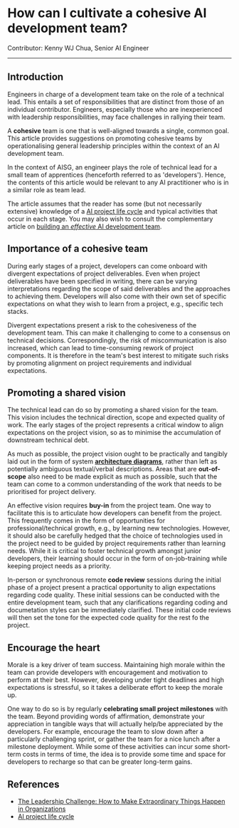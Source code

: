 # How can I cultivate a cohesive AI development team?  
Contributor: Kenny WJ Chua, Senior AI Engineer

---  

## Introduction  
Engineers in charge of a development team take on the role of a technical lead. This entails a set of responsibilities that are distinct from those of an individual contributor. Engineers, especially those who are inexperienced with leadership responsibilities, may face challenges in rallying their team.

A **cohesive** team is one that is well-aligned towards a single, common goal. This article provides suggestions on promoting cohesive teams by operationalising general leadership principles within the context of an AI development team.

In the context of AISG, an engineer plays the role of technical lead for a small team of apprentices (henceforth referred to as 'developers'). Hence, the contents of this article would be relevant to any AI practitioner who is in a similar role as team lead.

The article assumes that the reader has some (but not necessarily extensive) knowledge of a [AI project life cycle](https://www.datacamp.com/blog/machine-learning-lifecycle-explained) and typical activities that occur in each stage. You may also wish to consult the complementary article on [building an *effective* AI development team](../2-proj-mgmt-tech-lead/effective-ai-team.md).

## Importance of a cohesive team
During early stages of a project, developers can come onboard with divergent expectations of project deliverables. Even when project deliverables have been specified in writing, there can be varying interpretations regarding the scope of said deliverables and the approaches to achieving them. Developers will also come with their own set of specific expectations on what they wish to learn from a project, e.g., specific tech stacks.

Divergent expectations present a risk to the cohesiveness of the development team. This can make it challenging to come to a consensus on technical decisions. Correspondingly, the risk of miscommunication is also increased, which can lead to time-consuming rework of project components. It is therefore in the team's best interest to mitigate such risks by promoting alignment on project requirements and individual expectations.

## Promoting a shared vision
The technical lead can do so by promoting a shared vision for the team. This vision includes the technical direction, scope and expected quality of work. The early stages of the project represents a critical window to align expectations on the project vision, so as to minimise the accumulation of downstream technical debt.

As much as possible, the project vision ought to be practically and tangibly laid out in the form of system [**architecture diagrams**](../8-documentation-handover/documenting-architecture-processes.md), rather than left as potentially ambiguous textual/verbal descriptions. Areas that are **out-of-scope** also need to be made explicit as much as possible, such that the team can come to a common understanding of the work that needs to be prioritised for project delivery.

An effective vision requires **buy-in** from the project team. One way to facilitate this is to articulate how developers can benefit from the project. This frequently comes in the form of opportunities for professional/technical growth, e.g., by learning new technologies. However, it should also be carefully hedged that the choice of technologies used in the project need to be guided by project requirements rather than learning needs. While it is critical to foster technical growth amongst junior developers, their learning should occur in the form of on-job-training while keeping project needs as a priority.

In-person or synchronous remote **code review** sessions during the initial phase of a project present a practical opportunity to align expectations regarding code quality. These initial sessions can be conducted with the entire development team, such that any clarifications regarding coding and documetation styles can be immediately clarified. These initial code reviews will then set the tone for the expected code quality for the rest fo the project.

## Encourage the heart  
Morale is a key driver of team success. Maintaining high morale within the team can provide developers with encouragement and motivation to perform at their best. However, developing under tight deadlines and high expectations is stressful, so it takes a deliberate effort to keep the morale up.

One way to do so is by regularly **celebrating small project milestones** with the team. Beyond providing words of affirmation, demonstrate your appreciation in tangible ways that will actually help/be appreciated by the developers. For example, encourage the team to slow down after a particularly challenging sprint, or gather the team for a nice lunch after a milestone deployment. While some of these activities can incur some short-term costs in terms of time, the idea is to provide some time and space for developers to recharge so that can be greater long-term gains.

## References
- [The Leadership Challenge: How to Make Extraordinary Things Happen in Organizations](https://www.wiley.com/en-us/The+Leadership+Challenge%3A+How+to+Make+Extraordinary+Things+Happen+in+Organizations%2C+6th+Edition-p-9781119278962)
- [AI project life cycle](https://www.datacamp.com/blog/machine-learning-lifecycle-explained)